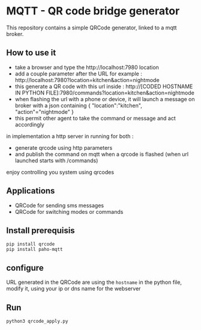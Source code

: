 # MQTT - QR code bridge generator


This repository contains a simple QRCode generator, linked to a mqtt broker.

## How to use it

- take a browser and type the http://localhost:7980 location
- add a couple parameter after the URL for example : http://localhost:7980?location=kitchen&action=nightmode
- this generate a QR code with this url inside : http://[CODED HOSTNAME IN PYTHON FILE]:7980/commands?location=kitchen&action=nightmode
- when flashing the url with a phone or device, it will launch a message on broker with a json containing { "location":"kitchen", "action"="nightmode" }
- this permit other agent to take the command or message and act accordingly

in implementation a http server in running for both :
  - generate qrcode using http parameters
  - and publish the command on mqtt when a qrcode is flashed (when url launched starts with /commands)

enjoy controlling you system using qrcodes


## Applications

- QRCode for sending sms messages
- QRCode for switching modes or commands


## Install prerequisis

	pip install qrcode
	pip install paho-mqtt

## configure

URL generated in the QRCode are using the `hostname` in the python file, modify it, using your ip or dns name for the webserver

## Run

	python3 qrcode_apply.py



